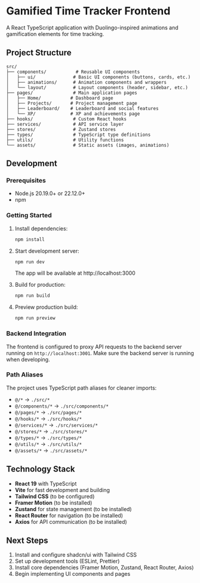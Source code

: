 # Gamified Time Tracker Frontend

A React TypeScript application with Duolingo-inspired animations and gamification elements for time tracking.

## Project Structure

```
src/
├── components/           # Reusable UI components
│   ├── ui/              # Basic UI components (buttons, cards, etc.)
│   ├── animations/      # Animation components and wrappers
│   └── layout/          # Layout components (header, sidebar, etc.)
├── pages/               # Main application pages
│   ├── Home/           # Dashboard page
│   ├── Projects/       # Project management page
│   ├── Leaderboard/    # Leaderboard and social features
│   └── XP/             # XP and achievements page
├── hooks/               # Custom React hooks
├── services/            # API service layer
├── stores/              # Zustand stores
├── types/               # TypeScript type definitions
├── utils/               # Utility functions
└── assets/              # Static assets (images, animations)
```

## Development

### Prerequisites
- Node.js 20.19.0+ or 22.12.0+
- npm

### Getting Started

1. Install dependencies:
   ```bash
   npm install
   ```

2. Start development server:
   ```bash
   npm run dev
   ```
   The app will be available at http://localhost:3000

3. Build for production:
   ```bash
   npm run build
   ```

4. Preview production build:
   ```bash
   npm run preview
   ```

### Backend Integration

The frontend is configured to proxy API requests to the backend server running on `http://localhost:3001`. Make sure the backend server is running when developing.

### Path Aliases

The project uses TypeScript path aliases for cleaner imports:

- `@/*` → `./src/*`
- `@/components/*` → `./src/components/*`
- `@/pages/*` → `./src/pages/*`
- `@/hooks/*` → `./src/hooks/*`
- `@/services/*` → `./src/services/*`
- `@/stores/*` → `./src/stores/*`
- `@/types/*` → `./src/types/*`
- `@/utils/*` → `./src/utils/*`
- `@/assets/*` → `./src/assets/*`

## Technology Stack

- **React 19** with TypeScript
- **Vite** for fast development and building
- **Tailwind CSS** (to be configured)
- **Framer Motion** (to be installed)
- **Zustand** for state management (to be installed)
- **React Router** for navigation (to be installed)
- **Axios** for API communication (to be installed)

## Next Steps

1. Install and configure shadcn/ui with Tailwind CSS
2. Set up development tools (ESLint, Prettier)
3. Install core dependencies (Framer Motion, Zustand, React Router, Axios)
4. Begin implementing UI components and pages